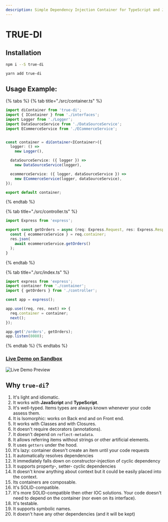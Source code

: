 ```yaml
---
description: Simple Dependency Injection Container for TypeScript and JavaScript
---
```


# TRUE-DI

## Installation

```bash
npm i --S true-di
```

```bash
yarn add true-di
```

## Usage Example:

{% tabs %}
{% tab title="./src/container.ts" %}
```typescript
import diContainer from 'true-di';
import { IContainer } from './interfaces';
import Logger from './Logger';
import DataSourceService from './DataSourceService';
import ECommerceService from './ECommerceService';


const container = diContainer<IContainer>({
  logger: () =>
    new Logger(),

  dataSourceService: ({ logger }) => 
    new DataSourceService(logger),

  ecommerceService: ({ logger, dataSourceService }) =>
    new ECommerceService(logger, dataSourceService),
});

export default container;
```
{% endtab %}

{% tab title="./src/controller.ts" %}
```typescript
import Express from 'express';

export const getOrders = async (req: Express.Request, res: Express.Response) => {
  const { ecommerceService } = req.container;
  res.json(
    await ecommerceService.getOrders()
  );
}
```
{% endtab %}

{% tab title="./src/index.ts" %}
```typescript
import express from 'express';
import container from './container';
import { getOrders } from './controller';

const app = express();

app.use((req, res, next) => {
  req.container = container;
  next();
});

app.get('/orders', getOrders);
app.listen(8080);
```
{% endtab %}
{% endtabs %}

### [Live Demo on Sandbox](https://codesandbox.io/s/github/DScheglov/true-di/tree/examples/getting-started?fontsize=14&hidenavigation=1&initialpath=%2Forders&module=%2Fsrc%2Fcontainer.ts&theme=dark)

![Live Demo Preview](./assets/add-ecommerce-service.gif)

## Why `true-di`?

1. It's light and idiomatic.
1. It works with **JavaScript** and **TypeScript**.
1. It's well-typed. Items types are always known whenever your code assess them.
1. It is Isomorphic: works on Back end and on Front end.
1. It works with Classes and with Closures.
1. It doesn't require decorators (annotations).
1. It doesn't depend on `reflect-metadata`.
1. It allows referring items without strings or other artificial elements.
1. It uses `getters` under the hood.
1. It's lazy: container doesn't create an item until your code requests
1. It automatically resolves dependencies
1. It immediately falls down on constructor-injection of cyclic dependency
1. It supports property-, setter- cyclic dependencies
1. It doesn't know anything about context but it could be easily placed into the context.
1. Its containers are composable.
1. It's SOLID-compatible.
1. It's more SOLID-compatible then other IOC solutions. Your code doesn't need to depend on the container (nor even on its interface).
1. It's testable.
1. It supports symbolic names.
1. It doesn't have any other dependencies (and it will be kept)

